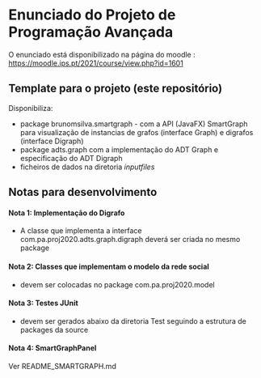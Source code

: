 # Enunciado do Projeto de Programação Avançada
O enunciado está disponibilizado na página do moodle : https://moodle.ips.pt/2021/course/view.php?id=1601

## Template para o projeto (este repositório)

Disponibiliza:

 - package brunomsilva.smartgraph - com a API (JavaFX) SmartGraph para visualização de instancias de grafos (interface Graph)  e digrafos (interface Digraph)  
 - package adts.graph com a implementação do ADT Graph e especificação do ADT Digraph 
 - ficheiros de dados na diretoria *inputfiles* 
 
## Notas para desenvolvimento

#### Nota 1: Implementação do Digrafo 
- A classe que implementa a interface com.pa.proj2020.adts.graph.digraph deverá ser criada no mesmo package 

#### Nota 2: Classes que implementam o modelo da rede social  
- devem ser colocadas no package com.pa.proj2020.model

#### Nota 3: Testes JUnit 
- devem ser gerados abaixo da diretoria Test seguindo a estrutura de packages da source

#### Nota 4: SmartGraphPanel
Ver README_SMARTGRAPH.md
